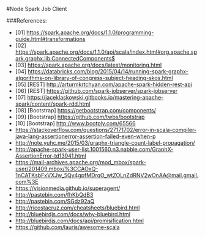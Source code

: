 #Node Spark Job Client



###References:

* [01] https://spark.apache.org/docs/1.1.0/programming-guide.html#transformations
* [02] https://spark.apache.org/docs/1.1.0/api/scala/index.html#org.apache.spark.graphx.lib.ConnectedComponents$
* [03] https://spark.apache.org/docs/latest/monitoring.html
* [04] https://databricks.com/blog/2015/04/14/running-spark-graphx-algorithms-on-library-of-congress-subject-heading-skos.html
* [05] [REST] http://arturmkrtchyan.com/apache-spark-hidden-rest-api
* [06] [REST] https://github.com/spark-jobserver/spark-jobserver
* [07] https://jaceklaskowski.gitbooks.io/mastering-apache-spark/content/spark-rdd.html
* [08] [Bootstrap] https://getbootstrap.com/components/
* [09] [Bootstrap] https://github.com/twbs/bootstrap
* [10] [Bootstrap] http://www.bootply.com/65566
* https://stackoverflow.com/questions/27171702/error-in-scala-compiler-java-lang-assertionerror-assertion-failed-even-when-p
* http://note.yuhc.me/2015/03/graphx-triangle-count-label-propagation/
* http://apache-spark-user-list.1001560.n3.nabble.com/GraphX-AssertionError-td13941.html
* https://mail-archives.apache.org/mod_mbox/spark-user/201409.mbox/%3CCAOxQ-1nCATKsbFxVXJw_5Qy4gpfMDrqO_wtZOLnZdRNV2wOnAA@mail.gmail.com%3E
* https://visionmedia.github.io/superagent/
* http://pastebin.com/fhKbQdB3
* http://pastebin.com/SGdz92aQ
* http://ricostacruz.com/cheatsheets/bluebird.html
* http://bluebirdjs.com/docs/why-bluebird.html
* http://bluebirdjs.com/docs/api/promisification.html
* https://github.com/lauris/awesome-scala

~~~subdue washington state university~~~
